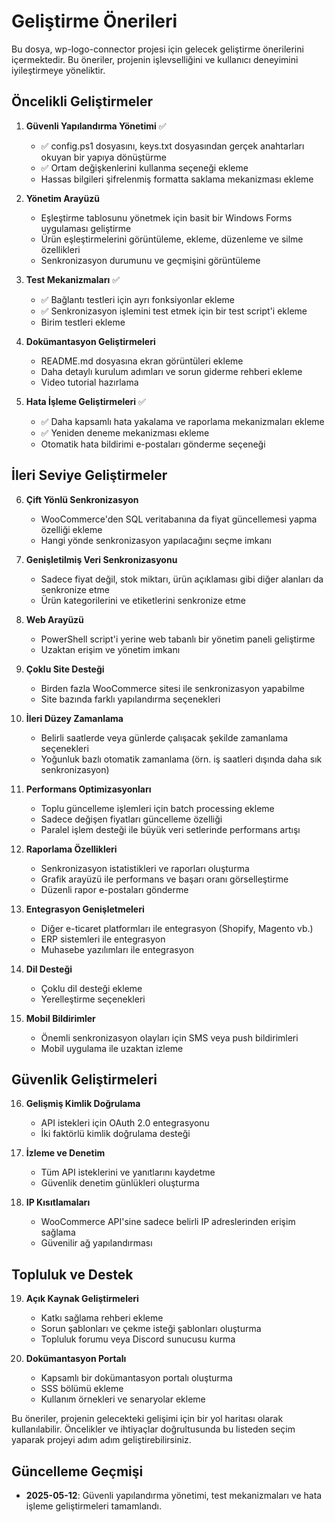 # Geliştirme Önerileri

Bu dosya, wp-logo-connector projesi için gelecek geliştirme önerilerini içermektedir. Bu öneriler, projenin işlevselliğini ve kullanıcı deneyimini iyileştirmeye yöneliktir.

## Öncelikli Geliştirmeler

1. **Güvenli Yapılandırma Yönetimi** ✅
   - ✅ config.ps1 dosyasını, keys.txt dosyasından gerçek anahtarları okuyan bir yapıya dönüştürme
   - ✅ Ortam değişkenlerini kullanma seçeneği ekleme
   - Hassas bilgileri şifrelenmiş formatta saklama mekanizması ekleme

2. **Yönetim Arayüzü**
   - Eşleştirme tablosunu yönetmek için basit bir Windows Forms uygulaması geliştirme
   - Ürün eşleştirmelerini görüntüleme, ekleme, düzenleme ve silme özellikleri
   - Senkronizasyon durumunu ve geçmişini görüntüleme

3. **Test Mekanizmaları** ✅
   - ✅ Bağlantı testleri için ayrı fonksiyonlar ekleme
   - ✅ Senkronizasyon işlemini test etmek için bir test script'i ekleme
   - Birim testleri ekleme

4. **Dokümantasyon Geliştirmeleri**
   - README.md dosyasına ekran görüntüleri ekleme
   - Daha detaylı kurulum adımları ve sorun giderme rehberi ekleme
   - Video tutorial hazırlama

5. **Hata İşleme Geliştirmeleri** ✅
   - ✅ Daha kapsamlı hata yakalama ve raporlama mekanizmaları ekleme
   - ✅ Yeniden deneme mekanizması ekleme
   - Otomatik hata bildirimi e-postaları gönderme seçeneği

## İleri Seviye Geliştirmeler

6. **Çift Yönlü Senkronizasyon**
   - WooCommerce'den SQL veritabanına da fiyat güncellemesi yapma özelliği ekleme
   - Hangi yönde senkronizasyon yapılacağını seçme imkanı

7. **Genişletilmiş Veri Senkronizasyonu**
   - Sadece fiyat değil, stok miktarı, ürün açıklaması gibi diğer alanları da senkronize etme
   - Ürün kategorilerini ve etiketlerini senkronize etme

8. **Web Arayüzü**
   - PowerShell script'i yerine web tabanlı bir yönetim paneli geliştirme
   - Uzaktan erişim ve yönetim imkanı

9. **Çoklu Site Desteği**
   - Birden fazla WooCommerce sitesi ile senkronizasyon yapabilme
   - Site bazında farklı yapılandırma seçenekleri

10. **İleri Düzey Zamanlama**
    - Belirli saatlerde veya günlerde çalışacak şekilde zamanlama seçenekleri
    - Yoğunluk bazlı otomatik zamanlama (örn. iş saatleri dışında daha sık senkronizasyon)

11. **Performans Optimizasyonları**
    - Toplu güncelleme işlemleri için batch processing ekleme
    - Sadece değişen fiyatları güncelleme özelliği
    - Paralel işlem desteği ile büyük veri setlerinde performans artışı

12. **Raporlama Özellikleri**
    - Senkronizasyon istatistikleri ve raporları oluşturma
    - Grafik arayüzü ile performans ve başarı oranı görselleştirme
    - Düzenli rapor e-postaları gönderme

13. **Entegrasyon Genişletmeleri**
    - Diğer e-ticaret platformları ile entegrasyon (Shopify, Magento vb.)
    - ERP sistemleri ile entegrasyon
    - Muhasebe yazılımları ile entegrasyon

14. **Dil Desteği**
    - Çoklu dil desteği ekleme
    - Yerelleştirme seçenekleri

15. **Mobil Bildirimler**
    - Önemli senkronizasyon olayları için SMS veya push bildirimleri
    - Mobil uygulama ile uzaktan izleme

## Güvenlik Geliştirmeleri

16. **Gelişmiş Kimlik Doğrulama**
    - API istekleri için OAuth 2.0 entegrasyonu
    - İki faktörlü kimlik doğrulama desteği

17. **İzleme ve Denetim**
    - Tüm API isteklerini ve yanıtlarını kaydetme
    - Güvenlik denetim günlükleri oluşturma

18. **IP Kısıtlamaları**
    - WooCommerce API'sine sadece belirli IP adreslerinden erişim sağlama
    - Güvenilir ağ yapılandırması

## Topluluk ve Destek

19. **Açık Kaynak Geliştirmeleri**
    - Katkı sağlama rehberi ekleme
    - Sorun şablonları ve çekme isteği şablonları oluşturma
    - Topluluk forumu veya Discord sunucusu kurma

20. **Dokümantasyon Portalı**
    - Kapsamlı bir dokümantasyon portalı oluşturma
    - SSS bölümü ekleme
    - Kullanım örnekleri ve senaryolar ekleme

Bu öneriler, projenin gelecekteki gelişimi için bir yol haritası olarak kullanılabilir. Öncelikler ve ihtiyaçlar doğrultusunda bu listeden seçim yaparak projeyi adım adım geliştirebilirsiniz.

## Güncelleme Geçmişi

- **2025-05-12**: Güvenli yapılandırma yönetimi, test mekanizmaları ve hata işleme geliştirmeleri tamamlandı.